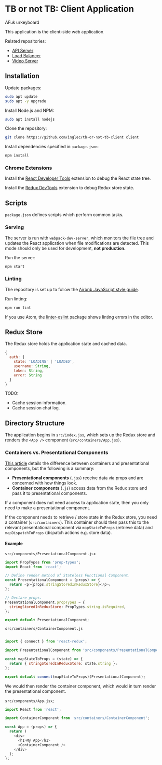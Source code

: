 # TB or not TB: Client Application


AFuk urkeyboard

This application is the client-side web application.

Related repositories:
* [API Server](https://github.com/inglec/tb-or-not-tb-api-server)
* [Load Balancer](https://github.com/inglec/tb-or-not-tb-load-balancer)
* [Video Server](https://github.com/inglec/tb-or-not-tb-video-server)

## Installation

Update packages:
``` bash
sudo apt update
sudo apt -y upgrade
```

Install Node.js and NPM:
``` bash
sudo apt install nodejs
```

Clone the repository:
``` bash
git clone https://github.com/inglec/tb-or-not-tb-client client
```

Install dependencies specified in `package.json`:
``` bash
npm install
```

### Chrome Extensions

Install the [React Developer Tools](https://chrome.google.com/webstore/detail/react-developer-tools/fmkadmapgofadopljbjfkapdkoienihi) extension to debug the React state tree.

Install the [Redux DevTools](https://chrome.google.com/webstore/detail/redux-devtools/lmhkpmbekcpmknklioeibfkpmmfibljd) extension to debug Redux store state.

## Scripts

`package.json` defines scripts which perform common tasks.

### Serving

The server is run with `webpack-dev-server`, which monitors the file tree and updates the React application when file modifications are detected. This mode should only be used for development, **not production**.

Run the server:
``` bash
npm start
```

### Linting

The repository is set up to follow the [Airbnb JavaScript style guide](https://github.com/airbnb/javascript/blob/master/README.md).

Run linting:
``` bash
npm run lint
```

If you use Atom, the [linter-eslint](https://atom.io/packages/linter-eslint) package shows linting errors in the editor.

## Redux Store

The Redux store holds the application state and cached data.

``` js
{
  auth: {
    state: 'LOADING' | 'LOADED',
    username: String,
    token: String,
    error: String
  }
}
```

TODO:
* Cache session information.
* Cache session chat log.

## Directory Structure

The application begins in `src/index.jsx`, which sets up the Redux store and renders the `<App />` component (`src/containers/App.jsx`).

### Containers vs. Presentational Components

[This article](https://medium.com/@dan_abramov/smart-and-dumb-components-7ca2f9a7c7d0) details the difference between containers and presentational components, but the following is a summary:
* **Presentational components** (`.jsx`) receive data via props and are concerned with how things look.
* **Container components** (`.js`) access data from the Redux store and pass it to presentational components.

If a component does not need access to application state, then you only need to make a presentational component.

If the component needs to retrieve / store state in the Redux store, you need a container (`src/containers`). This container should then pass this to the relevant presentational component via `mapStateToProps` (retrieve data) and `mapDispatchToProps` (dispatch actions e.g. store data).

#### Example

`src/components/PresentationalComponent.jsx`
``` js
import PropTypes from 'prop-types';
import React from 'react';

// Define render method of Stateless Functional Component.
const PresentationalComponent = (props) => {
  return <p>{props.stringStoredInReduxStore}</p>;
};

// Declare props.
PresentationalComponent.propTypes = {
  stringStoredInReduxStore: PropTypes.string.isRequired,
};

export default PresentationalComponent;
```

`src/containers/ContainerComponent.js`

``` js

import { connect } from 'react-redux';

import PresentationalComponent from 'src/components/PresentationalComponent';

const mapStateToProps = (state) => {
  return { stringStoredInReduxStore: state.string };
};

export default connect(mapStateToProps)(PresentationalComponent);
```

We would then render the container component, which would in turn render the presentational component.

`src/components/App.jsx`;

``` js
import React from 'react';

import ContainerComponent from 'src/containers/ContainerComponent';

const App = (props) => {
  return (
    <div>
      <h1>My App</h1>
      <ContainerComponent />
    </div>
  );
};
```
